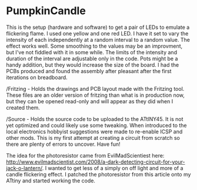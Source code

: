PumpkinCandle
=============

This is the setup (hardware and software) to get a pair of LEDs to emulate a flickering flame. I used one yellow and one red LED. I have it set to vary the intensity of each independently at a random interval to a random value. The effect works well. Some smoothing to the values may be an improvment, but I've not fiddled with it in some while. The limits of the intensity and duration of the interval are adjustable only in the code. Pots might be a handy addition, but they would increase the size of the board. I had the PCBs produced and found the assembly after pleasant after the first iterations on breadboard.

/Fritzing - Holds the drawings and PCB layout made with the Fritzing tool. These files are an older version of fritzing than what is in production now, but they can be opened read-only and will appear as they did when I created them.

/Source - Holds the source code to be uploaded to the ATtINY45. It is not yet optimized and could likely use some tweaking. When introduced to the local electronics hobbyist suggestions were made to re-enable ICSP and other mods. This is my first attempt at creating a circuit from scratch so there are plenty of errors to uncover. Have fun!

The idea for the photoresistor came from EvilMadScientiest here: http://www.evilmadscientist.com/2008/a-dark-detecting-circuit-for-your-jack-o-lantern/. I wanted to get less of a simply on off light and more of a candle flickering effect. I patched the photoresistor from this article onto my ATtiny and started working the code.
